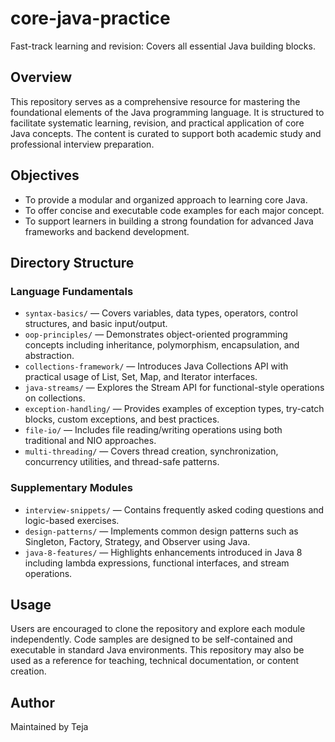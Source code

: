 # core-java-practice
Fast-track learning and revision: Covers all essential Java building blocks.

## Overview

This repository serves as a comprehensive resource for mastering the foundational elements of the Java programming language. It is structured to facilitate systematic learning, revision, and practical application of core Java concepts. The content is curated to support both academic study and professional interview preparation.

## Objectives

- To provide a modular and organized approach to learning core Java.
- To offer concise and executable code examples for each major concept.
- To support learners in building a strong foundation for advanced Java frameworks and backend development.

## Directory Structure

### Language Fundamentals
- `syntax-basics/` — Covers variables, data types, operators, control structures, and basic input/output.
- `oop-principles/` — Demonstrates object-oriented programming concepts including inheritance, polymorphism, encapsulation, and abstraction.
- `collections-framework/` — Introduces Java Collections API with practical usage of List, Set, Map, and Iterator interfaces.
- `java-streams/` — Explores the Stream API for functional-style operations on collections.
- `exception-handling/` — Provides examples of exception types, try-catch blocks, custom exceptions, and best practices.
- `file-io/` — Includes file reading/writing operations using both traditional and NIO approaches.
- `multi-threading/` — Covers thread creation, synchronization, concurrency utilities, and thread-safe patterns.

### Supplementary Modules
- `interview-snippets/` — Contains frequently asked coding questions and logic-based exercises.
- `design-patterns/` — Implements common design patterns such as Singleton, Factory, Strategy, and Observer using Java.
- `java-8-features/` — Highlights enhancements introduced in Java 8 including lambda expressions, functional interfaces, and stream operations.

## Usage

Users are encouraged to clone the repository and explore each module independently. Code samples are designed to be self-contained and executable in standard Java environments. This repository may also be used as a reference for teaching, technical documentation, or content creation.

## Author

Maintained by Teja



